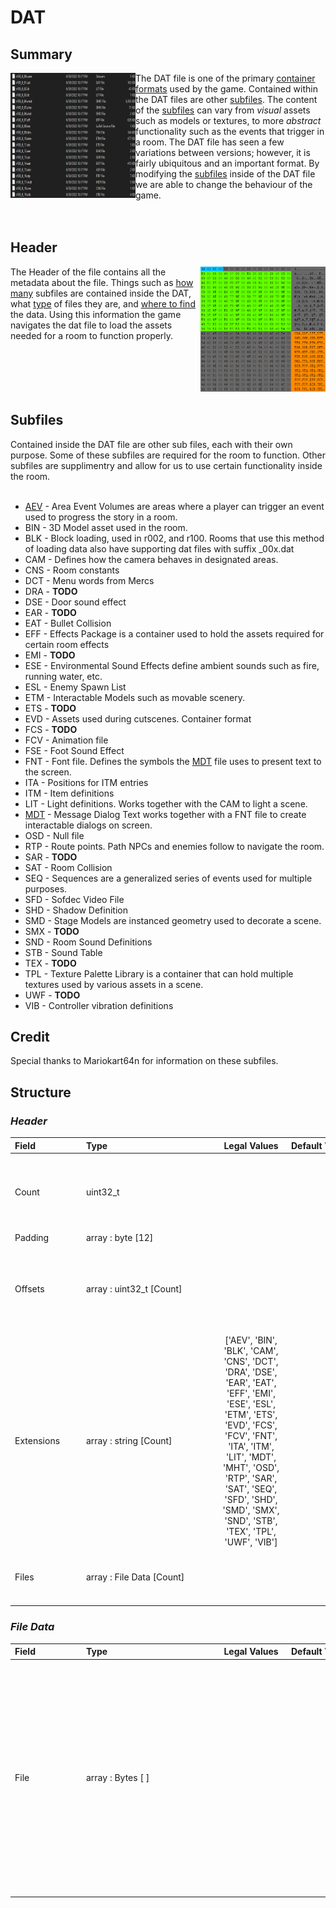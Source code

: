 # DAT

## Summary
<img align="left" src="images\DAT_Subfiles.png" width = 200 height = 200></img> The DAT file is one of the primary [container formats](https://en.wikipedia.org/wiki/Container_format_(computing)) used by the game. Contained within the DAT files are other [subfiles](#subfiles).  The content of the [subfiles](#subfiles) can vary from *visual* assets such as models or textures, to more *abstract* functionality such as  the events that trigger in a room. The DAT file has seen a few variations between versions;  however, it is fairly ubiquitous and an important format. By modifying the [subfiles](#subfiles) inside of the DAT file we  are able to change the behaviour of the game.<br><br><br>
## Header
<img align="right" src="images\DAT_header_hex.png" width = 200 height = 200></img> The Header of the file contains all the metadata about the file. Things such as [how many](#count) subfiles are contained inside the DAT, what [type](#extensions) of files they are, and [where to find](#offsets) the data. Using this information the game navigates the dat file to load the assets needed for a room to function properly. <br><br><br><br><br><br>
## Subfiles
Contained inside the DAT file are other sub files, each with their own purpose. Some of these subfiles are required for the room to function. Other subfiles are supplimentry and allow for us to use certain functionality inside the room. <br><br>
 - [AEV](aev.md) - Area Event Volumes are areas where a player can trigger an event used to progress the story in a room. <br>
 - BIN - 3D Model asset used in the room.<br>
 - BLK - Block loading, used in r002, and r100. Rooms that use this method of loading data also have supporting dat files with suffix _00x.dat<br>
 - CAM - Defines how the camera behaves in designated areas.<br>
 - CNS - Room constants<br>
 - DCT - Menu words from Mercs<br>
 - DRA - **TODO**<br>
 - DSE - Door sound effect<br>
 - EAR - **TODO**<br>
 - EAT - Bullet Collision<br>
 - EFF - Effects Package is a container used to hold the assets required for certain room effects<br>
 - EMI - **TODO**<br>
 - ESE - Environmental Sound Effects define ambient sounds such as fire, running water, etc.<br>
 - ESL - Enemy Spawn List<br>
 - ETM - Interactable Models such as movable scenery.<br>
 - ETS - **TODO**<br>
 - EVD - Assets used during cutscenes. Container format<br>
 - FCS - **TODO**<br>
 - FCV - Animation file<br>
 - FSE - Foot Sound Effect<br>
 - FNT - Font file. Defines the symbols the [MDT](mdt.md) file uses to present text to the screen.<br>
 - ITA - Positions for ITM entries<br>
 - ITM - Item definitions<br>
 - LIT - Light definitions. Works together with the CAM to light a scene.<br>
 - [MDT](mdt.md) - Message Dialog Text works together with a FNT file to create interactable dialogs on screen.<br>
 - OSD - Null file<br>
 - RTP - Route points. Path NPCs and enemies follow to navigate the room.<br>
 - SAR - **TODO**<br>
 - SAT - Room Collision<br>
 - SEQ - Sequences are a generalized series of events used for multiple purposes.<br>
 - SFD - Sofdec Video File<br>
 - SHD - Shadow Definition<br>
 - SMD - Stage Models are instanced geometry used to decorate a scene.
 - SMX - **TODO**<br>
 - SND - Room Sound Definitions<br>
 - STB - Sound Table<br>
 - TEX - **TODO**<br>
 - TPL - Texture Palette Library is a container that can hold multiple textures used by various assets in a scene. <br>
 - UWF - **TODO**<br>
 - VIB - Controller vibration definitions<br>
## Credit
Special thanks to Mariokart64n for information on these subfiles.
## Structure
### *Header*


| <span style="display: inline-block; width:100px">Field</span> | <span style="display: inline-block; width:200px">Type</span> | <span style="display: inline-block; width:100px">Legal Values</span> | <span style="display: inline-block; width:100px">Default Value</span> | Comment |
| :- | :- | :-: | :- | :- |
| <span id='count'>Count</span> | uint32_t   |  |  | The amount of subfiles contained within the DAT. |
| <span id='padding'>Padding</span> | array : byte [12] |  |  |  |
| <span id='offsets'>Offsets</span> | array : uint32_t [Count] |  |  | List of offsets pointing to the start of each chunk of data. |
| <span id='extensions'>Extensions</span> | array : string [Count] | ['AEV', 'BIN', 'BLK', 'CAM', 'CNS', 'DCT', 'DRA', 'DSE', 'EAR', 'EAT', 'EFF', 'EMI', 'ESE', 'ESL', 'ETM', 'ETS', 'EVD', 'FCS', 'FCV', 'FNT', 'ITA', 'ITM', 'LIT', 'MDT', 'MHT', 'OSD', 'RTP', 'SAR', 'SAT', 'SEQ', 'SFD', 'SHD', 'SMD', 'SMX', 'SND', 'STB', 'TEX', 'TPL', 'UWF', 'VIB'] |  | List of extension for the files. |
| <span id='files'>Files</span> | array : File Data [Count] |  |  | List of raw data for the contained files. |
### *File Data*


| <span style="display: inline-block; width:100px">Field</span> | <span style="display: inline-block; width:200px">Type</span> | <span style="display: inline-block; width:100px">Legal Values</span> | <span style="display: inline-block; width:100px">Default Value</span> | Comment |
| :- | :- | :-: | :- | :- |
| <span id='file'>File</span> | array : Bytes [ ] |  |  | The raw data for a subfile contained in the DAT. Size is calculated using the offsets. offset[i+1] - offset[i] will equal the size of the chunk. (or offset[i] through the end of file for the last chunk) |
